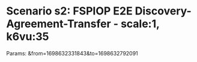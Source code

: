 # Scenario s2: FSPIOP E2E Discovery-Agreement-Transfer - scale:1, k6vu:35
Params: &from=1698632331843&to=1698632792091

